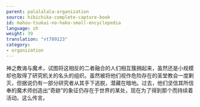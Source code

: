 ```yaml
---
parent: palalalala-organization
source: hibichika-complete-capture-book
id: mahou-tsukai-no-hako-small-encyclopedia
language: zh
weight: 39
translation: "vt789123"
category:
- organization
---
```


神之教诲与魔术，试图将这相反的二者融合的人们相互簇拥起来，虽然还是小规模却也取得了研究机关的名头的组织。虽然被将他们视作危险存在的圣堂教会一度剿灭，但据说仍有一部分研究者从其手下逃脱，潜藏在暗地。过去，他们坚信其所信奉的魔术师创造出“奇跡”的象征仍存在于世界的某处，现在为了得到那个而持续着活动。这么传言。

